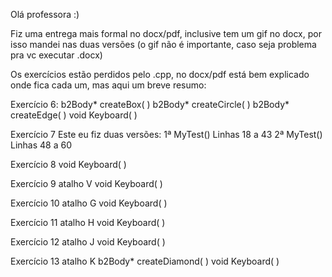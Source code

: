 Olá professora :)

Fiz uma entrega mais formal no docx/pdf, inclusive tem um gif no docx, por isso mandei nas duas versões (o gif não é importante, caso seja problema pra vc executar .docx)

Os exercícios estão perdidos pelo .cpp, no docx/pdf está bem explicado onde fica cada um, mas aqui um breve resumo:


Exercício 6:
b2Body* createBox( )
b2Body* createCircle( )
b2Body* createEdge( )
void Keyboard( )


Exercício 7
Este eu fiz duas versões:
1ª MyTest() Linhas 18 a 43
2ª MyTest() Linhas 48 a 60


Exercício 8
void Keyboard( )


Exercício 9
atalho V
void Keyboard( )


Exercício 10
atalho G
void Keyboard( )


Exercício 11
atalho H
void Keyboard( )


Exercício 12
atalho J
void Keyboard( )


Exercício 13
atalho K
b2Body* createDiamond( )
void Keyboard( )